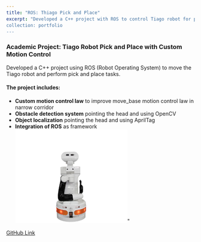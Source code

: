 ```yaml
---
title: "ROS: Thiago Pick and Place"
excerpt: "Developed a C++ project with ROS to control Tiago robot for pick and place tasks. The project includes a custom motion control law, obstacle detection using OpenCV, and object localization with AprilTag.<br/> 
collection: portfolio
---
```

### Academic Project: Tiago Robot Pick and Place with Custom Motion Control

Developed a C++ project using ROS (Robot Operating System) to move the Tiago robot and perform pick and place tasks.

#### The project includes:
- **Custom motion control law** to improve move_base motion control law in narrow corridor
- **Obstacle detection system** pointing the head and using OpenCV
- **Object localization** pointing the head and using AprilTag
- **Integration of ROS** as framework 
<img src='/images/ROS Thiago Pick and Place/Front Image.png' width='300'>"

[GitHub Link](https://github.com/onlynicoo/intelligent_robotics)
